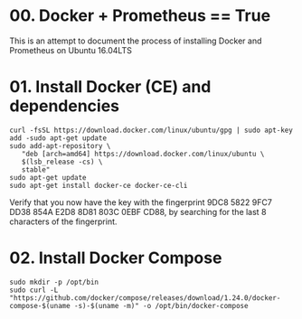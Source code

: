 # 00. Docker + Prometheus == True

This is an attempt to document the process of installing Docker and Prometheus on Ubuntu 16.04LTS<br>

# 01. Install Docker (CE) and dependencies
```
curl -fsSL https://download.docker.com/linux/ubuntu/gpg | sudo apt-key add -sudo apt-get update
sudo add-apt-repository \
   "deb [arch=amd64] https://download.docker.com/linux/ubuntu \
   $(lsb_release -cs) \
   stable"
sudo apt-get update
sudo apt-get install docker-ce docker-ce-cli
```

Verify that you now have the key with the fingerprint 9DC8 5822 9FC7 DD38 854A E2D8 8D81 803C 0EBF CD88, by searching for the last 8 characters of the fingerprint.

# 02. Install Docker Compose
```
sudo mkdir -p /opt/bin
sudo curl -L "https://github.com/docker/compose/releases/download/1.24.0/docker-compose-$(uname -s)-$(uname -m)" -o /opt/bin/docker-compose
```
